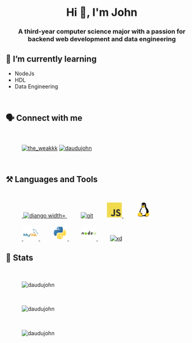 
<!--
**daudujohn/daudujohn** is a ✨ _special_ ✨ repository because its `README.md` (this file) appears on your GitHub profile.

Here are some ideas to get you started:

- 🔭 I’m currently working on ...
- 🌱 I’m currently learning ...
- 👯 I’m looking to collaborate on ...
- 🤔 I’m looking for help with ...
- 💬 Ask me about ...
- 📫 How to reach me: ...
- 😄 Pronouns: ...
- ⚡ Fun fact: ...
-->

<h1 align="center">Hi 👋, I'm John</h1>
<h3 align="center">A third-year computer science major with a passion for backend web development and data engineering</h3>

## 🌱 I’m currently learning 

- NodeJs
- HDL
- Data Engineering

<br>

## 🗣️ Connect with me

<br>
<p align="left">
&emsp;&emsp;&emsp;<a href="https://twitter.com/the_weakkk" target="blank"><img align="center" src="https://raw.githubusercontent.com/rahuldkjain/github-profile-readme-generator/master/src/images/icons/Social/twitter.svg" alt="the_weakkk" height="30" width="40" /></a>
<a href="https://kaggle.com/daudujohn" target="blank"><img align="center" src="https://raw.githubusercontent.com/rahuldkjain/github-profile-readme-generator/master/src/images/icons/Social/kaggle.svg" alt="daudujohn" height="30" width="40" /></a>
</p>
<br>


## ⚒️ Languages and Tools

<br>
<p align="left"> 
&emsp;&emsp;&emsp;<a href="https://www.djangoproject.com/" target="_blank" rel="noreferrer"> <img src="https://cdn.worldvectorlogo.com/logos/django.svg" alt="django width="40" height="40"/> </a> &emsp; &emsp;
<a href="https://git-scm.com/" target="_blank" rel="noreferrer"> <img src="https://www.vectorlogo.zone/logos/git-scm/git-scm-icon.svg" alt="git" width="40" height="40"/></a>&emsp; &emsp;
<a href="https://developer.mozilla.org/en-US/docs/Web/JavaScript" target="_blank" rel="noreferrer"> <img src="https://raw.githubusercontent.com/devicons/devicon/master/icons/javascript/javascript-original.svg" alt="javascript" width="40" height="40"/> </a>&emsp;&emsp;
<a href="https://www.linux.org/" target="_blank" rel="noreferrer"> <img src="https://raw.githubusercontent.com/devicons/devicon/master/icons/linux/linux-original.svg" alt="linux" width="40" height="40"/></a><br><br>
&emsp;&emsp;&emsp;<a href="https://www.mysql.com/" target="_blank" rel="noreferrer"> <img src="https://raw.githubusercontent.com/devicons/devicon/master/icons/mysql/mysql-original-wordmark.svg" alt="mysql" width="40" height="40"/> </a>&emsp;&emsp;
<a href="https://www.python.org" target="_blank" rel="noreferrer"> <img src="https://raw.githubusercontent.com/devicons/devicon/master/icons/python/python-original.svg" alt="python" width="40" height="40"/> </a>&emsp;&emsp;
<a href="https://nodejs.org" target="_blank" rel="noreferrer"> <img src="https://raw.githubusercontent.com/devicons/devicon/master/icons/nodejs/nodejs-original-wordmark.svg" alt="nodejs" width="40" height="40"/> </a>&emsp;&emsp;
<a href="https://www.adobe.com/products/xd.html" target="_blank" rel="noreferrer"> <img src="https://cdn.worldvectorlogo.com/logos/adobe-xd.svg" alt="xd" width="40" height="40"/> </a> </p>  
  

## 💯 Stats

<br>
<p>
<p>&emsp;&emsp;&emsp;<img align="center" src="https://github-readme-stats.vercel.app/api/top-langs?username=daudujohn&show_icons=true&locale=en&layout=compact" alt="daudujohn" /></p>
<br>
<p>&emsp;&emsp;&emsp;<img align="center" src="https://github-readme-stats.vercel.app/api?username=daudujohn&show_icons=true&locale=en" alt="daudujohn" /></p>
<br>
<p>&emsp;&emsp;&emsp;<img align="center" src="https://github-readme-streak-stats.herokuapp.com/?user=daudujohn&" alt="daudujohn" /></p>
</p>
